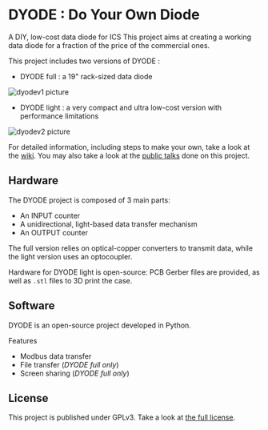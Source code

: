 # DYODE : Do Your Own Diode

A DIY, low-cost data diode for ICS
This project aims at creating a working data diode for a fraction of the price of the commercial ones.

This project includes two versions of DYODE :
* DYODE full : a 19" rack-sized data diode

![dyodev1 picture](https://github.com/wavestone-cdt/dyode/blob/master/DYODE%20v1%20(full)/dyodev1.jpg)
* DYODE light : a very compact and ultra low-cost version with performance limitations

![dyodev2 picture](https://github.com/wavestone-cdt/dyode/blob/master/DYODE%20v2%20(light)/dyode_v2_final.JPG)

For detailed information, including steps to make your own, take a look at the [wiki](https://github.com/wavestone-cdt/dyode/wiki).
You may also take a look at the [public talks](https://github.com/wavestone-cdt/dyode/Talks) done on this project.

## Hardware
The DYODE project is composed of 3 main parts:
* An INPUT counter
* A unidirectional, light-based data transfer mechanism
* An OUTPUT counter

The full version relies on optical-copper converters to transmit data, while the light version uses an optocoupler.

Hardware for DYODE light is open-source: PCB Gerber files are provided, as well as `.stl` files to 3D print the case.

## Software
DYODE is an open-source project developed in Python.

Features
* Modbus data transfer
* File transfer (*DYODE full only*)
* Screen sharing (*DYODE full only*)


## License
This project is published under GPLv3.
Take a look at [the full license](LICENSE).
